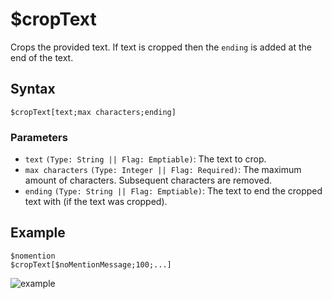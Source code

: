 # $cropText
Crops the provided text. If text is cropped then the `ending` is added at the end of the text.

## Syntax
```
$cropText[text;max characters;ending]
```

### Parameters
- `text` `(Type: String || Flag: Emptiable)`: The text to crop.
- `max characters` `(Type: Integer || Flag: Required)`: The maximum amount of characters. Subsequent characters are removed.
- `ending` `(Type: String || Flag: Emptiable)`: The text to end the cropped text with (if the text was cropped).

## Example
```
$nomention
$cropText[$noMentionMessage;100;...]
```

![example](https://user-images.githubusercontent.com/69215413/122798403-8d22f700-d28e-11eb-90c5-4473ed43dd62.png)
